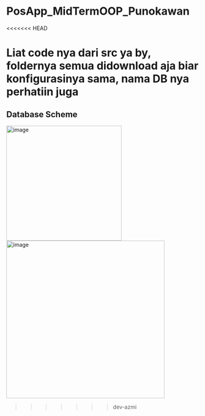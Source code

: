 # PosApp_MidTermOOP_Punokawan
<<<<<<< HEAD
 
 
Liat code nya dari src ya by, foldernya semua didownload aja biar konfigurasinya sama, nama DB nya perhatiin juga
=======

## Database Scheme

<img width="301" alt="image" src="https://user-images.githubusercontent.com/98159404/233802884-c0c9f383-4805-4f47-ac38-2ce3d57e0250.png">

<img width="413" alt="image" src="https://user-images.githubusercontent.com/98159404/233802846-faf81f43-50ec-4cdd-9c9f-b35d67db1fbd.png">

>>>>>>> dev-azmi
